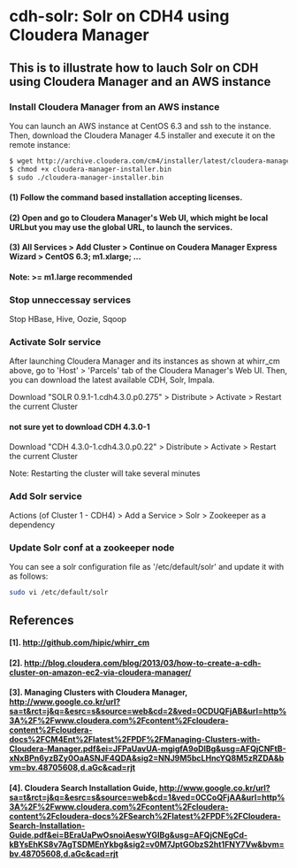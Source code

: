 cdh-solr: Solr on CDH4 using Cloudera Manager
========

## This is to illustrate how to lauch Solr on CDH using Cloudera Manager and an AWS instance


### Install Cloudera Manager from an AWS instance
You can launch an AWS instance at CentOS 6.3 and ssh to the instance. Then, download the Cloudera Manager 4.5 installer and execute it on the remote instance:
```bash
$ wget http://archive.cloudera.com/cm4/installer/latest/cloudera-manager-installer.bin
$ chmod +x cloudera-manager-installer.bin
$ sudo ./cloudera-manager-installer.bin
```
#### (1) Follow the command based installation accepting licenses.
#### (2) Open and go to Cloudera Manager's Web UI, which might be local URLbut you may use the global URL, to launch the services.
#### (3) All Services > Add Cluster > Continue on Coudera Manager Express Wizard > CentOS 6.3; m1.xlarge; ...
#### Note: >= m1.large recommended

### Stop unneccessay services
Stop HBase, Hive, Oozie, Sqoop

### Activate Solr service

After launching Cloudera Manager and its instances as shown at whirr_cm above, go to 'Host' > 'Parcels' tab of the Cloudera Manager's Web UI.
Then, you can download the latest available CDH, Solr, Impala.

Download "SOLR 0.9.1-1.cdh4.3.0.p0.275" > Distribute > Activate > Restart the current Cluster

#### not sure yet to download CDH 4.3.0-1
Download "CDH 4.3.0-1.cdh4.3.0.p0.22" > Distribute > Activate > Restart the current Cluster

Note: Restarting the cluster will take several minutes

### Add Solr service
Actions (of Cluster 1 - CDH4) > Add a Service > Solr > Zookeeper as a dependency

### Update Solr conf at a zookeeper node
You can see a solr configuration file as '/etc/default/solr' and update it with as follows:
```bash
sudo vi /etc/default/solr 
```


## References
#### [1]. http://github.com/hipic/whirr_cm
#### [2]. http://blog.cloudera.com/blog/2013/03/how-to-create-a-cdh-cluster-on-amazon-ec2-via-cloudera-manager/
#### [3]. Managing Clusters with Cloudera Manager, http://www.google.co.kr/url?sa=t&rct=j&q=&esrc=s&source=web&cd=2&ved=0CDUQFjAB&url=http%3A%2F%2Fwww.cloudera.com%2Fcontent%2Fcloudera-content%2Fcloudera-docs%2FCM4Ent%2Flatest%2FPDF%2FManaging-Clusters-with-Cloudera-Manager.pdf&ei=JFPaUavUA-mgigfA9oDIBg&usg=AFQjCNFtB-xNxBPn6yzBZy0OaASNJF4QDA&sig2=NNJ9M5bcLHncYQ8M5zRZDA&bvm=bv.48705608,d.aGc&cad=rjt
#### [4]. Cloudera Search Installation Guide, http://www.google.co.kr/url?sa=t&rct=j&q=&esrc=s&source=web&cd=1&ved=0CCoQFjAA&url=http%3A%2F%2Fwww.cloudera.com%2Fcontent%2Fcloudera-content%2Fcloudera-docs%2FSearch%2Flatest%2FPDF%2FCloudera-Search-Installation-Guide.pdf&ei=BEraUaPwOsnoiAeswYGIBg&usg=AFQjCNEgCd-kBYsEhKS8v7AgTSDMEnYkbg&sig2=v0M7JptGObzS2ht1FNY7Vw&bvm=bv.48705608,d.aGc&cad=rjt


